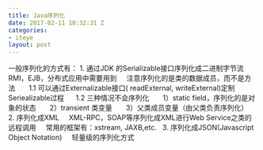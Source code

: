```yaml
---
title: Java序列化
date: 2017-02-11 18:32:31 Z
categories:
- iteye
layout: post
---
```


一般序列化的方式有： 1. 通过JDK 的Serializable接口序列化成二进制字节流     RMI，EJB，分布式应用中需要用到     注意序列化的是类的数据成员，而不是方法       1.1 可以通过Externalizable接口( readExternal, writeExternal)定制Seriealizable过程      1.2 三种情况不会序列化       1）static field，序列化的是对象的状态       2）transient 类变量       3）父类成员变量（由父类负责序列化）   2. 序列化成XML     XML-RPC，SOAP等序列化成XML进行Web Service之类的远程调用     常用的框架有：xstream, JAXB,etc.   3. 序列化成JSON(Javascript Object Notation)     轻量级的序列化方式